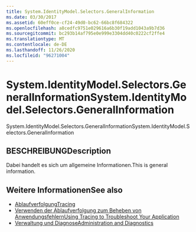 ```yaml
---
title: System.IdentityModel.Selectors.GeneralInformation
ms.date: 03/30/2017
ms.assetid: 60eff0ce-cf24-49d0-bc62-66bc8f684322
ms.openlocfilehash: a8cedfc9751e029616a6b30f19add1043a9b7d36
ms.sourcegitcommit: bc293b14af795e0e999e3304dd40c0222cf2ffe4
ms.translationtype: MT
ms.contentlocale: de-DE
ms.lasthandoff: 11/26/2020
ms.locfileid: "96271004"
---
```

# <a name="systemidentitymodelselectorsgeneralinformation"></a><span data-ttu-id="6b8b2-102">System.IdentityModel.Selectors.GeneralInformation</span><span class="sxs-lookup"><span data-stu-id="6b8b2-102">System.IdentityModel.Selectors.GeneralInformation</span></span>

<span data-ttu-id="6b8b2-103">System.IdentityModel.Selectors.GeneralInformation</span><span class="sxs-lookup"><span data-stu-id="6b8b2-103">System.IdentityModel.Selectors.GeneralInformation</span></span>  
  
## <a name="description"></a><span data-ttu-id="6b8b2-104">BESCHREIBUNG</span><span class="sxs-lookup"><span data-stu-id="6b8b2-104">Description</span></span>  

 <span data-ttu-id="6b8b2-105">Dabei handelt es sich um allgemeine Informationen.</span><span class="sxs-lookup"><span data-stu-id="6b8b2-105">This is general information.</span></span>  
  
## <a name="see-also"></a><span data-ttu-id="6b8b2-106">Weitere Informationen</span><span class="sxs-lookup"><span data-stu-id="6b8b2-106">See also</span></span>

- [<span data-ttu-id="6b8b2-107">Ablaufverfolgung</span><span class="sxs-lookup"><span data-stu-id="6b8b2-107">Tracing</span></span>](index.md)
- [<span data-ttu-id="6b8b2-108">Verwenden der Ablaufverfolgung zum Beheben von Anwendungsfehlern</span><span class="sxs-lookup"><span data-stu-id="6b8b2-108">Using Tracing to Troubleshoot Your Application</span></span>](using-tracing-to-troubleshoot-your-application.md)
- [<span data-ttu-id="6b8b2-109">Verwaltung und Diagnose</span><span class="sxs-lookup"><span data-stu-id="6b8b2-109">Administration and Diagnostics</span></span>](../index.md)

